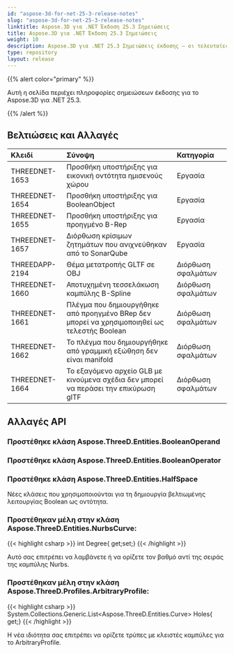 ```yaml
---
id: "aspose-3d-for-net-25-3-release-notes"
slug: "aspose-3d-for-net-25-3-release-notes"
linktitle: Aspose.3D για .NET Έκδοση 25.3 Σημειώσεις
title: Aspose.3D για .NET Έκδοση 25.3 Σημειώσεις
weight: 10
description: Aspose.3D για .NET 25.3 Σημειώσεις έκδοσης – οι τελευταίες ενημερώσεις και διορθώσεις.
type: repository
layout: release
---
```


{{% alert color="primary" %}}

Αυτή η σελίδα περιέχει πληροφορίες σημειώσεων έκδοσης για το Aspose.3D για .NET 25.3.

{{% /alert %}}
## **Βελτιώσεις και Αλλαγές**
|**Κλειδί**|**Σύνοψη**|**Κατηγορία**|
| :- | :- | :- |
| THREEDNET-1653 | Προσθήκη υποστήριξης για εικονική οντότητα ημισενούς χώρου | Εργασία |
| THREEDNET-1654 | Προσθήκη υποστήριξης για BooleanObject | Εργασία |
| THREEDNET-1655 | Προσθήκη υποστήριξης για προηγμένο B-Rep | Εργασία |
| THREEDNET-1657 | Διόρθωση κρίσιμων ζητημάτων που ανιχνεύθηκαν από το SonarQube | Εργασία |
| THREEDAPP-2194 | Θέμα μετατροπής GLTF σε OBJ | Διόρθωση σφαλμάτων |
| THREEDNET-1660 | Αποτυχημένη τεσσελάκωση καμπύλης B-Spline | Διόρθωση σφαλμάτων |
| THREEDNET-1661 | Πλέγμα που δημιουργήθηκε από προηγμένο BRep δεν μπορεί να χρησιμοποιηθεί ως τελεστής Boolean | Διόρθωση σφαλμάτων |
| THREEDNET-1662 | Το πλέγμα που δημιουργήθηκε από γραμμική εξώθηση δεν είναι manifold | Διόρθωση σφαλμάτων |
| THREEDNET-1664 | Το εξαγόμενο αρχείο GLB με κινούμενα σχέδια δεν μπορεί να περάσει την επικύρωση glTF | Διόρθωση σφαλμάτων |

## Αλλαγές API ##

### Προστέθηκε κλάση **Aspose.ThreeD.Entities.BooleanOperand**
### Προστέθηκε κλάση **Aspose.ThreeD.Entities.BooleanOperator**
### Προστέθηκε κλάση **Aspose.ThreeD.Entities.HalfSpace**

Νέες κλάσεις που χρησιμοποιούνται για τη δημιουργία βελτιωμένης λειτουργίας Boolean ως οντότητα.

### Προστέθηκαν μέλη στην κλάση **Aspose.ThreeD.Entities.NurbsCurve**:

{{< highlight csharp >}}
        int Degree{ get;set;}
{{< /highlight >}}

Αυτό σας επιτρέπει να λαμβάνετε ή να ορίζετε τον βαθμό αντί της σειράς της καμπύλης Nurbs.



### Προστέθηκαν μέλη στην κλάση **Aspose.ThreeD.Profiles.ArbitraryProfile**:

{{< highlight csharp >}}
        System.Collections.Generic.List<Aspose.ThreeD.Entities.Curve> Holes{ get;}
{{< /highlight >}}

Η νέα ιδιότητα σας επιτρέπει να ορίζετε τρύπες με κλειστές καμπύλες για το ArbitraryProfile.
